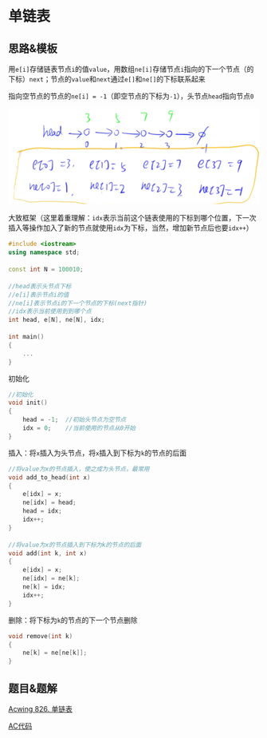 # 单链表

## 思路&模板

用`e[i]`存储链表节点`i`的值`value`，用数组`ne[i]`存储节点`i`指向的下一个节点（的下标）`next`；节点的`value`和`next`通过`e[]`和`ne[]`的下标联系起来

指向空节点的节点的`ne[i] = -1`（即空节点的下标为`-1`），头节点`head`指向节点`0`

![image-20210827163949185](https://raw.githubusercontent.com/RainGiving/PictureBed/master/img1/20210827163956.png)

大致框架（这里着重理解：`idx`表示当前这个链表使用的下标到哪个位置，下一次插入等操作加入了新的节点就使用`idx`为下标，当然，增加新节点后也要`idx++`）

```cpp
#include <iostream>
using namespace std;

const int N = 100010;

//head表示头节点下标
//e[i]表示节点i的值
//ne[i]表示节点i的下一个节点的下标(next指针)
//idx表示当前使用到到哪个点
int head, e[N], ne[N], idx;

int main()
{
 	...   
}
```

初始化

```cpp
//初始化
void init()
{
    head = -1;  //初始头节点为空节点
    idx = 0;    //当前使用的节点从0开始
}
```

插入：将`x`插入为头节点，将`x`插入到下标为`k`的节点的后面

```cpp
//将value为x的节点插入，使之成为头节点，最常用
void add_to_head(int x)
{
    e[idx] = x;
    ne[idx] = head;
    head = idx;
    idx++;
}

//将value为x的节点插入到下标为k的节点的后面
void add(int k, int x)
{
    e[idx] = x;
    ne[idx] = ne[k];
    ne[k] = idx;
    idx++;
}
```

删除：将下标为`k`的节点的下一个节点删除

```cpp
void remove(int k)
{
    ne[k] = ne[ne[k]];
}
```

## 题目&题解

[Acwing 826. 单链表](https://www.acwing.com/problem/content/828/)

[AC代码](https://github.com/RainGiving/AC/blob/master/Acwing_Basic/code/Acwing826_%E5%8D%95%E9%93%BE%E8%A1%A8.cpp)

